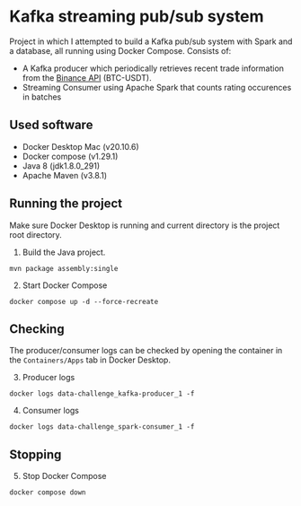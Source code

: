 # Kafka streaming pub/sub system
Project in which I attempted to build a Kafka pub/sub system with Spark and a database, all running using Docker Compose. Consists of:
* A Kafka producer which periodically retrieves recent trade information from the [Binance API](https://binance-docs.github.io/apidocs/spot/en/#recent-trades-list) (BTC-USDT).
* Streaming Consumer using Apache Spark that counts rating occurences in batches

## Used software
* Docker Desktop Mac (v20.10.6)
* Docker compose (v1.29.1)
* Java 8 (jdk1.8.0_291)
* Apache Maven (v3.8.1)

 ## Running the project
 Make sure Docker Desktop is running and current directory is the project root directory.

 1. Build the Java project.
```
mvn package assembly:single
```

2. Start Docker Compose
```
docker compose up -d --force-recreate
```

## Checking
The producer/consumer logs can be checked by opening the container in the `Containers/Apps` tab in Docker Desktop. 

3. Producer logs
```
docker logs data-challenge_kafka-producer_1 -f
```

4. Consumer logs
```
docker logs data-challenge_spark-consumer_1 -f
```

## Stopping
5. Stop Docker Compose
```
docker compose down
```